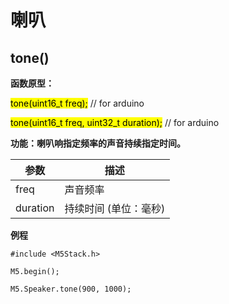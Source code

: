 # 喇叭

<!-- ### tone
> M5.Speaker.tone(uint32_t freq);

设置声音音高

| Param | Type | Description |
| --- | --- | --- |
| freq | <code>uint32_t</code> | 频率 |

**例程**
```arduino
M5.Speaker.tone(100);
``` -->

## tone()

**函数原型：**

<mark>tone(uint16_t freq);</mark> // for arduino

<mark>tone(uint16_t freq, uint32_t duration);</mark> // for arduino
<!-- <mark>fillScreen(color)</mark> # for micropython -->

**功能：喇叭响指定频率的声音持续指定时间。**

| 参数 | 描述 |
| --- | --- |
| freq | 声音频率 |
| duration | 持续时间 (单位：毫秒) |

<!-- *如果函数的 duration 值没给出，则使用当前的背景颜色。* -->

**例程**
```arduino
#include <M5Stack.h>

M5.begin();

M5.Speaker.tone(900, 1000);
```
